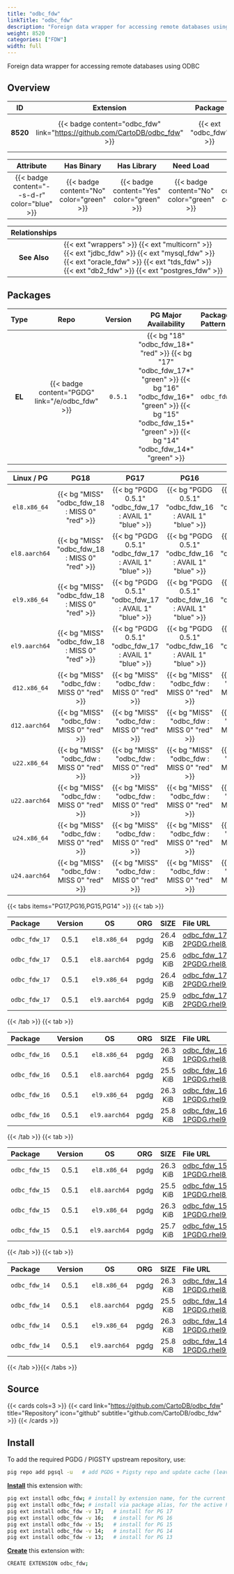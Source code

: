 ```yaml
---
title: "odbc_fdw"
linkTitle: "odbc_fdw"
description: "Foreign data wrapper for accessing remote databases using ODBC"
weight: 8520
categories: ["FDW"]
width: full
---
```


Foreign data wrapper for accessing remote databases using ODBC


## Overview

|    ID    | Extension |  Package   | Version |        Category        |           License            |       Language       |
|:--------:|:---------:|:----------:|:-------:|:----------------------:|:----------------------------:|:--------------------:|
| **8520** | {{< badge content="odbc_fdw" link="https://github.com/CartoDB/odbc_fdw" >}} | {{< ext "odbc_fdw" >}} | `0.5.1` | {{< category "FDW" >}} | {{< license "PostgreSQL" >}} | {{< language "C" >}} |


|  Attribute | Has Binary | Has Library | Need Load | Has DDL | Relocatable | Trusted |
|:----------:|:----------:|:-----------:|:---------:|:-------:|:-----------:|:-------:|
| {{< badge content="--s-d-r" color="blue" >}} | {{< badge content="No" color="green" >}} | {{< badge content="Yes" color="green" >}} | {{< badge content="No" color="green" >}} | {{< badge content="Yes" color="green" >}} | {{< badge content="yes" color="green" >}} | {{< badge content="no" color="red" >}} |


| **Relationships** |   |
|:-----------------:|:----|
|   **See Also**    | {{< ext "wrappers" >}} {{< ext "multicorn" >}} {{< ext "jdbc_fdw" >}} {{< ext "mysql_fdw" >}} {{< ext "oracle_fdw" >}} {{< ext "tds_fdw" >}} {{< ext "db2_fdw" >}} {{< ext "postgres_fdw" >}} |


## Packages

| Type | Repo | Version | PG Major Availability | Package Pattern | Dependencies |
|:----:|:----:|:-------:|:---------------------:|:----------------|:------------:|
| **EL** | {{< badge content="PGDG" link="/e/odbc_fdw" >}} | `0.5.1` | {{< bg "18" "odbc_fdw_18*" "red" >}} {{< bg "17" "odbc_fdw_17*" "green" >}} {{< bg "16" "odbc_fdw_16*" "green" >}} {{< bg "15" "odbc_fdw_15*" "green" >}} {{< bg "14" "odbc_fdw_14*" "green" >}} | `odbc_fdw_$v*` | `unixODBC` |


| **Linux** / **PG** |                  **PG18**                   |                  **PG17**                   |                  **PG16**                   |                  **PG15**                   |                  **PG14**                   |
|:------------------:|:-------------------------------------------:|:-------------------------------------------:|:-------------------------------------------:|:-------------------------------------------:|:-------------------------------------------:|
|    `el8.x86_64`    |      {{< bg "MISS" "odbc_fdw_18 : MISS 0" "red" >}}      | {{< bg "PGDG 0.5.1" "odbc_fdw_17 : AVAIL 1" "blue" >}} | {{< bg "PGDG 0.5.1" "odbc_fdw_16 : AVAIL 1" "blue" >}} | {{< bg "PGDG 0.5.1" "odbc_fdw_15 : AVAIL 1" "blue" >}} | {{< bg "PGDG 0.5.1" "odbc_fdw_14 : AVAIL 1" "blue" >}} |
|    `el8.aarch64`    |      {{< bg "MISS" "odbc_fdw_18 : MISS 0" "red" >}}      | {{< bg "PGDG 0.5.1" "odbc_fdw_17 : AVAIL 1" "blue" >}} | {{< bg "PGDG 0.5.1" "odbc_fdw_16 : AVAIL 1" "blue" >}} | {{< bg "PGDG 0.5.1" "odbc_fdw_15 : AVAIL 1" "blue" >}} | {{< bg "PGDG 0.5.1" "odbc_fdw_14 : AVAIL 1" "blue" >}} |
|    `el9.x86_64`    |      {{< bg "MISS" "odbc_fdw_18 : MISS 0" "red" >}}      | {{< bg "PGDG 0.5.1" "odbc_fdw_17 : AVAIL 1" "blue" >}} | {{< bg "PGDG 0.5.1" "odbc_fdw_16 : AVAIL 1" "blue" >}} | {{< bg "PGDG 0.5.1" "odbc_fdw_15 : AVAIL 1" "blue" >}} | {{< bg "PGDG 0.5.1" "odbc_fdw_14 : AVAIL 1" "blue" >}} |
|    `el9.aarch64`    |      {{< bg "MISS" "odbc_fdw_18 : MISS 0" "red" >}}      | {{< bg "PGDG 0.5.1" "odbc_fdw_17 : AVAIL 1" "blue" >}} | {{< bg "PGDG 0.5.1" "odbc_fdw_16 : AVAIL 1" "blue" >}} | {{< bg "PGDG 0.5.1" "odbc_fdw_15 : AVAIL 1" "blue" >}} | {{< bg "PGDG 0.5.1" "odbc_fdw_14 : AVAIL 1" "blue" >}} |
|    `d12.x86_64`    |      {{< bg "MISS" "odbc_fdw : MISS 0" "red" >}}      |      {{< bg "MISS" "odbc_fdw : MISS 0" "red" >}}      |      {{< bg "MISS" "odbc_fdw : MISS 0" "red" >}}      |      {{< bg "MISS" "odbc_fdw : MISS 0" "red" >}}      |      {{< bg "MISS" "odbc_fdw : MISS 0" "red" >}}      |
|    `d12.aarch64`    |      {{< bg "MISS" "odbc_fdw : MISS 0" "red" >}}      |      {{< bg "MISS" "odbc_fdw : MISS 0" "red" >}}      |      {{< bg "MISS" "odbc_fdw : MISS 0" "red" >}}      |      {{< bg "MISS" "odbc_fdw : MISS 0" "red" >}}      |      {{< bg "MISS" "odbc_fdw : MISS 0" "red" >}}      |
|    `u22.x86_64`    |      {{< bg "MISS" "odbc_fdw : MISS 0" "red" >}}      |      {{< bg "MISS" "odbc_fdw : MISS 0" "red" >}}      |      {{< bg "MISS" "odbc_fdw : MISS 0" "red" >}}      |      {{< bg "MISS" "odbc_fdw : MISS 0" "red" >}}      |      {{< bg "MISS" "odbc_fdw : MISS 0" "red" >}}      |
|    `u22.aarch64`    |      {{< bg "MISS" "odbc_fdw : MISS 0" "red" >}}      |      {{< bg "MISS" "odbc_fdw : MISS 0" "red" >}}      |      {{< bg "MISS" "odbc_fdw : MISS 0" "red" >}}      |      {{< bg "MISS" "odbc_fdw : MISS 0" "red" >}}      |      {{< bg "MISS" "odbc_fdw : MISS 0" "red" >}}      |
|    `u24.x86_64`    |      {{< bg "MISS" "odbc_fdw : MISS 0" "red" >}}      |      {{< bg "MISS" "odbc_fdw : MISS 0" "red" >}}      |      {{< bg "MISS" "odbc_fdw : MISS 0" "red" >}}      |      {{< bg "MISS" "odbc_fdw : MISS 0" "red" >}}      |      {{< bg "MISS" "odbc_fdw : MISS 0" "red" >}}      |
|    `u24.aarch64`    |      {{< bg "MISS" "odbc_fdw : MISS 0" "red" >}}      |      {{< bg "MISS" "odbc_fdw : MISS 0" "red" >}}      |      {{< bg "MISS" "odbc_fdw : MISS 0" "red" >}}      |      {{< bg "MISS" "odbc_fdw : MISS 0" "red" >}}      |      {{< bg "MISS" "odbc_fdw : MISS 0" "red" >}}      |


{{< tabs items="PG17,PG16,PG15,PG14" >}}
{{< tab >}}

| **Package** | **Version** | **OS** | **ORG** | **SIZE** | **File URL** |
|:------------|:-----------:|:------:|:-------:|:--------:|:--------------|
| `odbc_fdw_17` | 0.5.1 | `el8.x86_64` | pgdg | 26.4 KiB | [odbc_fdw_17-0.5.1-2PGDG.rhel8.x86_64.rpm](https://download.postgresql.org/pub/repos/yum/17/redhat/rhel-8-x86_64/odbc_fdw_17-0.5.1-2PGDG.rhel8.x86_64.rpm) |
| `odbc_fdw_17` | 0.5.1 | `el8.aarch64` | pgdg | 25.6 KiB | [odbc_fdw_17-0.5.1-2PGDG.rhel8.aarch64.rpm](https://download.postgresql.org/pub/repos/yum/17/redhat/rhel-8-aarch64/odbc_fdw_17-0.5.1-2PGDG.rhel8.aarch64.rpm) |
| `odbc_fdw_17` | 0.5.1 | `el9.x86_64` | pgdg | 26.4 KiB | [odbc_fdw_17-0.5.1-2PGDG.rhel9.x86_64.rpm](https://download.postgresql.org/pub/repos/yum/17/redhat/rhel-9-x86_64/odbc_fdw_17-0.5.1-2PGDG.rhel9.x86_64.rpm) |
| `odbc_fdw_17` | 0.5.1 | `el9.aarch64` | pgdg | 25.9 KiB | [odbc_fdw_17-0.5.1-2PGDG.rhel9.aarch64.rpm](https://download.postgresql.org/pub/repos/yum/17/redhat/rhel-9-aarch64/odbc_fdw_17-0.5.1-2PGDG.rhel9.aarch64.rpm) |

{{< /tab >}}
{{< tab >}}

| **Package** | **Version** | **OS** | **ORG** | **SIZE** | **File URL** |
|:------------|:-----------:|:------:|:-------:|:--------:|:--------------|
| `odbc_fdw_16` | 0.5.1 | `el8.x86_64` | pgdg | 26.3 KiB | [odbc_fdw_16-0.5.1-1PGDG.rhel8.x86_64.rpm](https://download.postgresql.org/pub/repos/yum/16/redhat/rhel-8-x86_64/odbc_fdw_16-0.5.1-1PGDG.rhel8.x86_64.rpm) |
| `odbc_fdw_16` | 0.5.1 | `el8.aarch64` | pgdg | 25.5 KiB | [odbc_fdw_16-0.5.1-1PGDG.rhel8.aarch64.rpm](https://download.postgresql.org/pub/repos/yum/16/redhat/rhel-8-aarch64/odbc_fdw_16-0.5.1-1PGDG.rhel8.aarch64.rpm) |
| `odbc_fdw_16` | 0.5.1 | `el9.x86_64` | pgdg | 26.3 KiB | [odbc_fdw_16-0.5.1-1PGDG.rhel9.x86_64.rpm](https://download.postgresql.org/pub/repos/yum/16/redhat/rhel-9-x86_64/odbc_fdw_16-0.5.1-1PGDG.rhel9.x86_64.rpm) |
| `odbc_fdw_16` | 0.5.1 | `el9.aarch64` | pgdg | 25.8 KiB | [odbc_fdw_16-0.5.1-1PGDG.rhel9.aarch64.rpm](https://download.postgresql.org/pub/repos/yum/16/redhat/rhel-9-aarch64/odbc_fdw_16-0.5.1-1PGDG.rhel9.aarch64.rpm) |

{{< /tab >}}
{{< tab >}}

| **Package** | **Version** | **OS** | **ORG** | **SIZE** | **File URL** |
|:------------|:-----------:|:------:|:-------:|:--------:|:--------------|
| `odbc_fdw_15` | 0.5.1 | `el8.x86_64` | pgdg | 26.3 KiB | [odbc_fdw_15-0.5.1-1PGDG.rhel8.x86_64.rpm](https://download.postgresql.org/pub/repos/yum/15/redhat/rhel-8-x86_64/odbc_fdw_15-0.5.1-1PGDG.rhel8.x86_64.rpm) |
| `odbc_fdw_15` | 0.5.1 | `el8.aarch64` | pgdg | 25.5 KiB | [odbc_fdw_15-0.5.1-1PGDG.rhel8.aarch64.rpm](https://download.postgresql.org/pub/repos/yum/15/redhat/rhel-8-aarch64/odbc_fdw_15-0.5.1-1PGDG.rhel8.aarch64.rpm) |
| `odbc_fdw_15` | 0.5.1 | `el9.x86_64` | pgdg | 26.3 KiB | [odbc_fdw_15-0.5.1-1PGDG.rhel9.x86_64.rpm](https://download.postgresql.org/pub/repos/yum/15/redhat/rhel-9-x86_64/odbc_fdw_15-0.5.1-1PGDG.rhel9.x86_64.rpm) |
| `odbc_fdw_15` | 0.5.1 | `el9.aarch64` | pgdg | 25.7 KiB | [odbc_fdw_15-0.5.1-1PGDG.rhel9.aarch64.rpm](https://download.postgresql.org/pub/repos/yum/15/redhat/rhel-9-aarch64/odbc_fdw_15-0.5.1-1PGDG.rhel9.aarch64.rpm) |

{{< /tab >}}
{{< tab >}}

| **Package** | **Version** | **OS** | **ORG** | **SIZE** | **File URL** |
|:------------|:-----------:|:------:|:-------:|:--------:|:--------------|
| `odbc_fdw_14` | 0.5.1 | `el8.x86_64` | pgdg | 26.3 KiB | [odbc_fdw_14-0.5.1-1PGDG.rhel8.x86_64.rpm](https://download.postgresql.org/pub/repos/yum/14/redhat/rhel-8-x86_64/odbc_fdw_14-0.5.1-1PGDG.rhel8.x86_64.rpm) |
| `odbc_fdw_14` | 0.5.1 | `el8.aarch64` | pgdg | 25.5 KiB | [odbc_fdw_14-0.5.1-1PGDG.rhel8.aarch64.rpm](https://download.postgresql.org/pub/repos/yum/14/redhat/rhel-8-aarch64/odbc_fdw_14-0.5.1-1PGDG.rhel8.aarch64.rpm) |
| `odbc_fdw_14` | 0.5.1 | `el9.x86_64` | pgdg | 26.3 KiB | [odbc_fdw_14-0.5.1-1PGDG.rhel9.x86_64.rpm](https://download.postgresql.org/pub/repos/yum/14/redhat/rhel-9-x86_64/odbc_fdw_14-0.5.1-1PGDG.rhel9.x86_64.rpm) |
| `odbc_fdw_14` | 0.5.1 | `el9.aarch64` | pgdg | 25.8 KiB | [odbc_fdw_14-0.5.1-1PGDG.rhel9.aarch64.rpm](https://download.postgresql.org/pub/repos/yum/14/redhat/rhel-9-aarch64/odbc_fdw_14-0.5.1-1PGDG.rhel9.aarch64.rpm) |

{{< /tab >}}{{< /tabs >}}

## Source

{{< cards cols=3 >}}
{{< card link="https://github.com/CartoDB/odbc_fdw" title="Repository" icon="github" subtitle="github.com/CartoDB/odbc_fdw" >}}
{{< /cards >}}


## Install

To add the required PGDG / PIGSTY upstream repository, use:

```bash
pig repo add pgsql -u   # add PGDG + Pigsty repo and update cache (leave existing repos)
```

[**Install**](https://ext.pgsty.com/usage/install) this extension with:

```bash
pig ext install odbc_fdw; # install by extension name, for the current active PG version
pig ext install odbc_fdw; # install via package alias, for the active PG version
pig ext install odbc_fdw -v 17;   # install for PG 17
pig ext install odbc_fdw -v 16;   # install for PG 16
pig ext install odbc_fdw -v 15;   # install for PG 15
pig ext install odbc_fdw -v 14;   # install for PG 14
pig ext install odbc_fdw -v 13;   # install for PG 13

```

[**Create**](https://ext.pgsty.com/usage/create) this extension with:

```bash
CREATE EXTENSION odbc_fdw;
```

